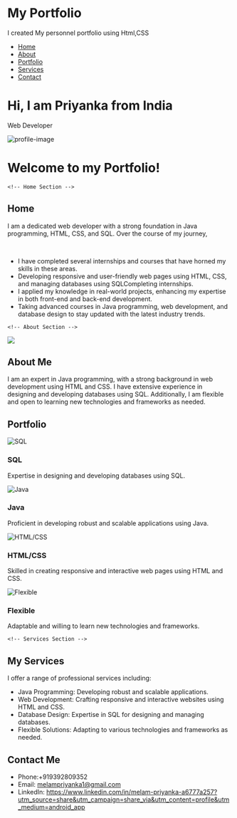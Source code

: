 # My Portfolio
 I created My personnel portfolio using Html,CSS
 <!DOCTYPE html>
<html lang="en">
<head>
    <meta charset="UTF-8">
    <meta name="viewport" content="width=device-width, initial-scale=1.0">
    <title>Personal Portfolio</title>
    <link rel="stylesheet" href="style.css">
</head>
<body>
    <!-- Header Section -->
    <div id="header">
        <nav>
            <ul>
                <li><a href="#home">Home</a></li>
                <li><a href="#about">About</a></li>
                <li><a href="#portfolio">Portfolio</a></li>
                <li><a href="#services">Services</a></li>
                <li><a href="#contact">Contact</a></li>
            </ul>
        </nav>
        <div class="container">
            <div class="header-text">
                <h1>Hi, I am Priyanka from India</h1>
                <p>Web Developer</p>
             </div>
            <div class="profile-image">
                <img src="C:\Users\HP\Downloads\website images\photo.jpeg" alt="profile-image">
            </div>
        </div>
    </div>
 <div class="container">
        <h1>Welcome to my Portfolio!</h1>
    </div>

    <!-- Home Section -->
<section id="home" class="section">
    <div class="container">
        <div class="contact-left"> 
        <h2>Home</h2>
        </div>
        <div class="contact-right">
        <p>I am a dedicated web developer with a strong foundation in Java programming, HTML, CSS, and SQL. 
        Over the course of my journey, </p>
        <br>
        <ul><li>
            I have completed several internships and courses that have horned my skills in these areas. 
            <li>
            Developing responsive and user-friendly web pages using HTML, CSS, and managing databases using SQLCompleting internships.
            </li>
            <li>
            I applied my knowledge in real-world projects, enhancing my expertise in both front-end and back-end development.
            </li>
            <li>
            Taking advanced courses in Java programming, web development, and database design to stay updated with the latest industry trends.
            </li>
        </ul>
        </div>
         </div>
    
</section>

    <!-- About Section -->
<section id="about" class="section">
    <div class="container">
    <img src="C:\Users\HP\Downloads\website images\priyanka.jpeg">
    </div>
     <div class="about-text">
        <h2>About Me</h2>
        <p>I am an expert in Java programming, with a strong background in web development using HTML and CSS. I have extensive experience in designing and developing databases using SQL. Additionally, I am flexible and open to learning new technologies and frameworks as needed.</p>
    </div>
</section>
 <!-- Portfolio Section -->
    <div id="portfolio" class="section">
        <div class="container">
            <h2>Portfolio</h2>
            <div class="portfolio-grid">
                <div class="portfolio-item">
                    <img src="C:\Users\HP\Downloads\website images\work.png" alt="SQL">
                    <h3>SQL</h3>
                    <p>Expertise in designing and developing databases using SQL.</p>
                </div>
                <div class="portfolio-item">
                    <img src="C:\Users\HP\Downloads\website images\java.jpeg" alt="Java">
                    <h3>Java</h3>
                    <p>Proficient in developing robust and scalable applications using Java.</p>
                </div>
                <div class="portfolio-item">
                    <img src="C:\Users\HP\Downloads\website images\webdev.jpeg" alt="HTML/CSS">
                    <h3>HTML/CSS</h3>
                    <p>Skilled in creating responsive and interactive web pages using HTML and CSS.</p>
                </div>
                <div class="portfolio-item">
                    <img src="C:\Users\HP\Downloads\website images\flexible.jpeg" alt="Flexible">
                    <h3>Flexible</h3>
                    <p>Adaptable and willing to learn new technologies and frameworks.</p>
                </div>
            </div>
        </div>
    </div>

    <!-- Services Section -->
<section id="services" class="section">
    <div class="services" >
         </div>
    <div class="services-text">
        <h2>My Services</h2>
        <p>I offer a range of professional services including:</p>
        <ul>
            <li> Java Programming: Developing robust and scalable applications.</li>
    <li> Web Development: Crafting responsive and interactive websites using HTML and CSS.</li>
            
  <li> Database Design: Expertise in SQL for designing and managing databases.</li>
            
   <li> Flexible Solutions: Adapting to various technologies and frameworks as needed.</li>
        </ul>
    </div>
</section>
<!-- Contact Section -->
    <section id="contact" class="section">
        <div class="container">
            <div class="contact-left">
                <h2>Contact Me</h2>
            </div>
            <div class="contact-right">
                <ul>
                    <li>Phone:+919392809352</li>
                    <li>Email: <a href="melampriyanka1@gmail.com">melampriyanka1@gmail.com</a></li>
                    <li>LinkedIn: <a href="https://www.linkedin.com/in/melam-priyanka-a6777a257?utm_source=share&utm_campaign=share_via&utm_content=profile&utm_medium=android_app" target="_blank">https://www.linkedin.com/in/melam-priyanka-a6777a257?utm_source=share&utm_campaign=share_via&utm_content=profile&utm_medium=android_app</a></li>
                </ul>
            </div>
        </div>
    </section>
</body>
</html>

